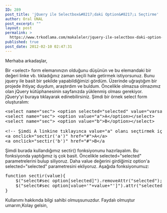 ```yaml
---
ID: 289
post_title: 'jQuery ile Selectbox&#8217;daki Option&#8217;ı Seçtirme'
author: Oral ÜNAL
post_excerpt: ""
layout: post
permalink: >
  https://www.trkodlama.com/makaleler/jquery-ile-selectbox-daki-option-i-sectirme-289.html
published: true
post_date: 2012-02-10 02:47:31
---
```

Merhaba arkadaşlar,

Bir &lt;select&gt; form elemanınızın olduğunu düşünün ve bu elemandaki bir değeri linke vb. tıkladığınız zaman seçili hale getirmek istiyorsunuz. Bunu jquery ile basit bir şekilde yapabildiğimizi gördüm. Üzerinde uğraştığım bir projede ihtiyaç duydum, araştırdım ve buldum. Öncelikle olmazsa olmazımız olan jQuery kütüphanesinin sayfanızda yüklenmiş olması gerekiyor. jQuery'yi buraya tıklayarak edinebilirsiniz. Şimdi bir örnek select form oluşturalım:
<pre class="prettyprint lang-html" data-start-line="1" data-visibility="visible" data-highlight="" data-caption="">&lt;select name="sec"&gt; &lt;option selected="selected" value="varsayilan"&gt;Lütfen seçim yapın&lt;/option&gt;&lt;/select&gt;
&lt;select name="sec"&gt; &lt;option value="a"&gt;A&lt;/option&gt;&lt;/select&gt;
&lt;select name="sec"&gt; &lt;option value="b"&gt;B&lt;/option&gt;&lt;/select&gt;

&lt;!-- Şimdi A linkine tıklayınca value="a" olanı seçtirmek için gerekli linkleri hazırlayalım --&gt;
&lt;a onclick="sectir('a')" href="#"&gt;A&lt;/a&gt;
&lt;a onclick="sectir('b')" href="#"&gt;B&lt;/a</pre>
Şimdi burada kullandığımız sectir() fonksiyonunu hazırlayalım. Bu fonksiyonda yaptığımız iş çok basit. Öncelikle selected="selected" parametrelerini bulup siliyoruz. Daha value değerini girdiğimiz option'a selected="selected" parametresini ekliyoruz. Aşağıda fonksiyonumuz:
<pre class="prettyprint lang-javascript" data-start-line="1" data-visibility="visible" data-highlight="" data-caption="">function sectir(value){
    $("select#sec option[selected]").removeAttr("selected");
    $("select#sec option[value='"+value+"']").attr("selected", "selected");
}</pre>
Kullanımı hakkında bilgi sahibi olmuşsunuzdur. Faydalı olmuştur umarım,Kolay gelsin,